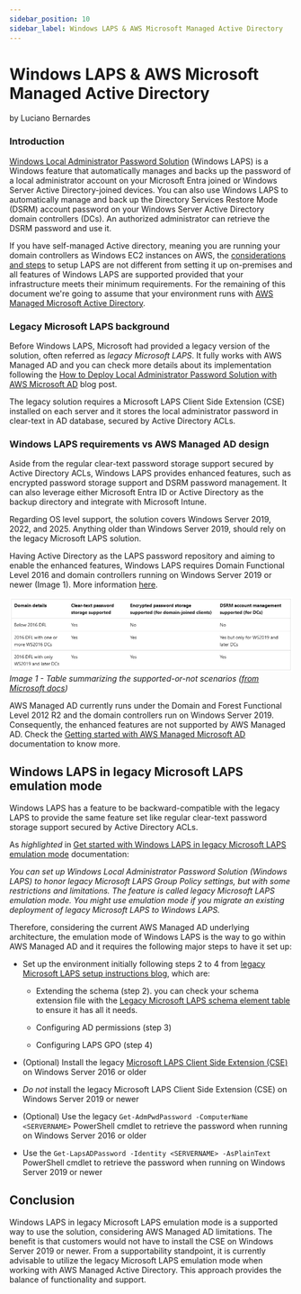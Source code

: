 ```yaml
---
sidebar_position: 10
sidebar_label: Windows LAPS & AWS Microsoft Managed Active Directory
---
```


# Windows LAPS & AWS Microsoft Managed Active Directory
by Luciano Bernardes

### Introduction
[Windows Local Administrator Password Solution](https://learn.microsoft.com/en-us/windows-server/identity/laps/laps-overview) (Windows LAPS) is a Windows feature that automatically manages and backs up the password of a local administrator account on your Microsoft Entra joined or Windows Server Active Directory-joined devices. You can also use Windows LAPS to automatically manage and back up the Directory Services Restore Mode (DSRM) account password on your Windows Server Active Directory domain controllers (DCs). An authorized administrator can retrieve the DSRM password and use it.

If you have self-managed Active directory, meaning you are running your domain controllers as Windows EC2 instances on AWS, the [considerations and steps](https://learn.microsoft.com/en-us/windows-server/identity/laps/laps-concepts-overview) to setup LAPS are not different from setting it up on-premises and all features of Windows LAPS are supported provided that your infrastructure meets their minimum requirements. For the remaining of this document we're going to assume that your environment runs with [AWS Managed Microsoft Active Directory](https://docs.aws.amazon.com/directoryservice/latest/admin-guide/directory_microsoft_ad.html).

### Legacy Microsoft LAPS background
Before Windows LAPS, Microsoft had provided a legacy version of the solution, often referred as _legacy Microsoft LAPS_. It fully works with AWS Managed AD and you can check more details about its implementation following the [How to Deploy Local Administrator Password Solution with AWS Microsoft AD](https://aws.amazon.com/blogs/security/how-to-deploy-local-administrator-password-solution-with-aws-microsoft-ad/) blog post.

The legacy solution requires a Microsoft LAPS Client Side Extension (CSE) installed on each server and it stores the local administrator password in clear-text in AD database, secured by Active Directory ACLs.

### Windows LAPS requirements vs AWS Managed AD design

Aside from the regular clear-text password storage support secured by Active Directory ACLs, Windows LAPS provides enhanced features, such as encrypted password storage support and DSRM password management. It can also leverage either Microsoft Entra ID or Active Directory as the backup directory and integrate with Microsoft Intune.

Regarding OS level support, the solution covers Windows Server 2019, 2022, and 2025. Anything older than Windows Server 2019, should rely on the legacy Microsoft LAPS solution.

Having Active Directory as the LAPS password repository and aiming to enable the enhanced features, Windows LAPS requires Domain Functional Level 2016 and domain controllers running on Windows Server 2019 or newer (Image 1). More information [here](https://learn.microsoft.com/en-us/windows-server/identity/laps/laps-scenarios-windows-server-active-directory#domain-functional-level-and-domain-controller-os-version-requirements).

![IMAGE1](IMG/IMG-1.png)
_Image 1 - Table summarizing the supported-or-not scenarios ([from Microsoft docs](https://learn.microsoft.com/en-us/windows-server/identity/laps/laps-scenarios-windows-server-active-directory#domain-functional-level-and-domain-controller-os-version-requirements))_

AWS Managed AD currently runs under the Domain and Forest Functional Level 2012 R2 and the domain controllers run on Windows Server 2019. Consequently, the enhanced features are not supported by AWS Managed AD. Check the [Getting started with AWS Managed Microsoft AD](https://docs.aws.amazon.com/directoryservice/latest/admin-guide/ms_ad_getting_started.html) documentation to know more.

## Windows LAPS in legacy Microsoft LAPS emulation mode

Windows LAPS has a feature to be backward-compatible with the legacy LAPS to provide the same feature set like regular clear-text password storage support secured by Active Directory ACLs. 

As _highlighted_ in [Get started with Windows LAPS in legacy Microsoft LAPS emulation mode](https://learn.microsoft.com/en-us/windows-server/identity/laps/laps-scenarios-legacy) documentation:

_You can set up Windows Local Administrator Password Solution (Windows LAPS) to honor legacy Microsoft LAPS Group Policy settings, but with some restrictions and limitations. The feature is called legacy Microsoft LAPS emulation mode. You might use emulation mode if you migrate an existing deployment of legacy Microsoft LAPS to Windows LAPS._

Therefore, considering the current AWS Managed AD underlying architecture, the emulation mode of Windows LAPS is the way to go within AWS Managed AD and it requires the following major steps to have it set up:

- Set up the environment initially following steps 2 to 4 from [legacy Microsoft LAPS setup instructions blog](https://aws.amazon.com/blogs/security/how-to-deploy-local-administrator-password-solution-with-aws-microsoft-ad/), which are:

  - Extending the schema (step 2). you can check your schema extension file with the [Legacy Microsoft LAPS schema element table](https://learn.microsoft.com/en-us/windows-server/identity/laps/laps-technical-reference#windows-laps-schema-vs-legacy-microsoft-laps-schema) to ensure it has all it needs.

  - Configuring AD permissions (step 3)

  - Configuring LAPS GPO (step 4)

- (Optional) Install the legacy [Microsoft LAPS Client Side Extension (CSE)](https://www.microsoft.com/en-us/download/details.aspx?id=46899) on Windows Server 2016 or older

- *Do not* install the legacy Microsoft LAPS Client Side Extension (CSE) on Windows Server 2019 or newer

- (Optional) Use the legacy `Get-AdmPwdPassword -ComputerName <SERVERNAME>` PowerShell cmdlet to retrieve the password when running on Windows Server 2016 or older

- Use the `Get-LapsADPassword -Identity <SERVERNAME> -AsPlainText` PowerShell cmdlet to retrieve the password when running on Windows Server 2019 or newer

## Conclusion

Windows LAPS in legacy Microsoft LAPS emulation mode is a supported way to use the solution, considering AWS Managed AD limitations. The benefit is that customers would not have to install the CSE on Windows Server 2019 or newer. From a supportability standpoint, it is currently advisable to utilize the legacy Microsoft LAPS emulation mode when working with AWS Managed Active Directory. This approach provides the balance of functionality and support.